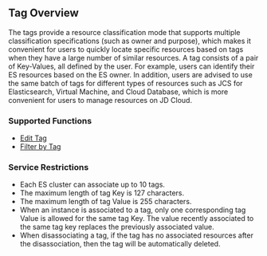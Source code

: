 ## Tag Overview
The tags provide a resource classification mode that supports multiple classification specifications (such as owner and purpose), which makes it convenient for users to quickly locate specific resources based on tags when they have a large number of similar resources.
A tag consists of a pair of Key-Values, all defined by the user. For example, users can identify their ES resources based on the ES owner. In addition, users are advised to use the same batch of tags for different types of resources such as JCS for Elasticsearch, Virtual Machine, and Cloud Database, which is more convenient for users to manage resources on JD Cloud.
### Supported Functions
* [Edit Tag](Edit-Tag.md)
* [Filter by Tag](Filter-by-Tag.md)
### Service Restrictions
* Each ES cluster can associate up to 10 tags.
* The maximum length of tag Key is 127 characters.
* The maximum length of tag Value is 255 characters.
* When an instance is associated to a tag, only one corresponding tag Value is allowed for the same tag Key. The value recently associated to the same tag key replaces the previously associated value.
* When disassociating a tag, if the tag has no associated resources after the disassociation, then the tag will be automatically deleted.
